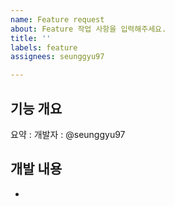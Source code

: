 ```yaml
---
name: Feature request
about: Feature 작업 사항을 입력해주세요.
title: ''
labels: feature
assignees: seunggyu97

---
```


## 기능 개요

요약 : 
개발자 : @seunggyu97

## 개발 내용

-
